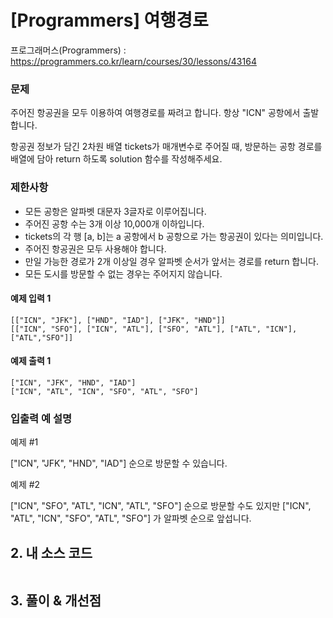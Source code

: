 # [Programmers] 여행경로

프로그래머스(Programmers) :  https://programmers.co.kr/learn/courses/30/lessons/43164

### 문제

주어진 항공권을 모두 이용하여 여행경로를 짜려고 합니다. 항상 "ICN" 공항에서 출발합니다.

항공권 정보가 담긴 2차원 배열 tickets가 매개변수로 주어질 때, 방문하는 공항 경로를 배열에 담아 return 하도록 solution 함수를 작성해주세요.

### 제한사항

- 모든 공항은 알파벳 대문자 3글자로 이루어집니다.
- 주어진 공항 수는 3개 이상 10,000개 이하입니다.
- tickets의 각 행 [a, b]는 a 공항에서 b 공항으로 가는 항공권이 있다는 의미입니다.
- 주어진 항공권은 모두 사용해야 합니다.
- 만일 가능한 경로가 2개 이상일 경우 알파벳 순서가 앞서는 경로를 return 합니다.
- 모든 도시를 방문할 수 없는 경우는 주어지지 않습니다.

#### 예제 입력 1

```  
[["ICN", "JFK"], ["HND", "IAD"], ["JFK", "HND"]]
[["ICN", "SFO"], ["ICN", "ATL"], ["SFO", "ATL"], ["ATL", "ICN"], ["ATL","SFO"]]
```  

#### 예제 출력 1

```  
["ICN", "JFK", "HND", "IAD"]
["ICN", "ATL", "ICN", "SFO", "ATL", "SFO"]
```  

### 입출력 예 설명

예제 #1

["ICN", "JFK", "HND", "IAD"] 순으로 방문할 수 있습니다.

예제 #2

["ICN", "SFO", "ATL", "ICN", "ATL", "SFO"] 순으로 방문할 수도 있지만 ["ICN", "ATL", "ICN", "SFO", "ATL", "SFO"] 가 알파벳 순으로 앞섭니다.


## 2. 내 소스 코드

```python  

```  



## 3. 풀이 & 개선점